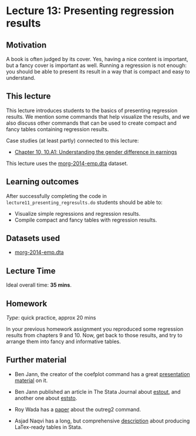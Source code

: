 


# Lecture 13: Presenting regression results

## Motivation

A book is often judged by its cover. Yes, having a nice content is important, but a fancy cover is important as well. Running a regression is not enough: you should be able to present its result in a way that is compact and easy to understand.

## This lecture

This lecture introduces students to the basics of presenting regression results. We mention some commands that help visualize the results, and we also discuss other commands that can be used to create compact and fancy tables containing regression results.

Case studies (at least partly) connected to this lecture:
  - [Chapter 10, 10.A1: Understanding the gender difference in earnings](https://gabors-data-analysis.com/casestudies/#ch10a-understanding-the-gender-difference-in-earnings)

This lecture uses the [morg-2014-emp.dta](https://osf.io/rtmga) dataset.

## Learning outcomes
After successfully completing the code in `lecture11_presenting_regresults.do` students should be able to:

  - Visualize simple regressions and regression results.
  - Compile compact and fancy tables with regression results.

## Datasets used

* [morg-2014-emp.dta](https://osf.io/rtmga)

## Lecture Time

Ideal overall time: **35 mins**.

## Homework

*Type*: quick practice, approx 20 mins

In your previous homework assignment you reproduced some regression results from chapters 9 and 10. Now, get back to those results, and try to arrange them into fancy and informative tables.

## Further material

  - Ben Jann, the creator of the coefplot command has a great [presentation material](https://www.stata.com/meeting/germany14/abstracts/materials/de14_jann.pdf) on it.

  - Ben Jann published an article in The Stata Journal about [estout](https://journals.sagepub.com/doi/pdf/10.1177/1536867X0500500302), and another one about [eststo](https://journals.sagepub.com/doi/pdf/10.1177/1536867X0700700207).

  - Roy Wada has a [paper](https://www.stata.com/meeting/wcsug07/Rapid_Formation_article.pdf) about the outreg2 command.

  - Asjad Naqvi has a long, but comprehensive [description](https://medium.com/the-stata-guide/the-stata-to-latex-guide-6e7ed5622856) about producing LaTex-ready tables in Stata.



